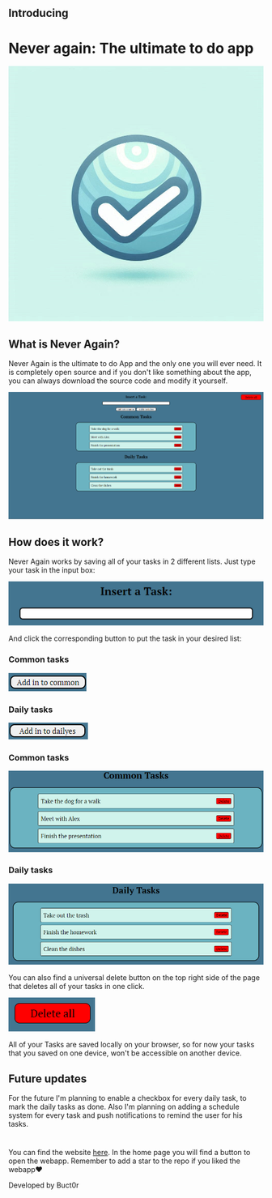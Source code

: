 ## Introducing
# **Never again: The ultimate to do app**

![logo_never_again](./docs/logo_never_again.png)

## What is Never Again?
Never Again is the ultimate to do App and the only one you will ever need. It is completely open source and if you don't like something about the app, you can always download the source code and modify it yourself.

![main page](./docs/whole_page.png)

## How does it work?
Never Again works by saving all of your tasks in 2 different lists. Just type your task in the input box:

![input](./docs/input.png)

And click the corresponding button to put the task in your desired list:
### Common tasks
![common button](./docs/common_button.png)
### Daily tasks
![daily button](./docs/daily_button.png) 

### Common tasks
![common tasks](./docs/common.png)
### Daily tasks
![daily tasks](./docs/daily.png)

You can also find a universal delete button on the top right side of the page that deletes all of your tasks in one click.

![clear button](./docs/clear.png)

All of your Tasks are saved locally on your browser, so for now your tasks that you saved on one device, won't be accessible on another device.

## Future updates
For the future I'm planning to enable a checkbox for every daily task, to mark the daily tasks as done. Also I'm planning on adding a schedule system for every task and push notifications to remind the user for his tasks.

#
You can find the website [here](https://buct0r.github.io/NeverAgain/). In the home page you will find a button to open the webapp.
Remember to add a star to the repo if you liked the webapp❤️

Developed by Buct0r

